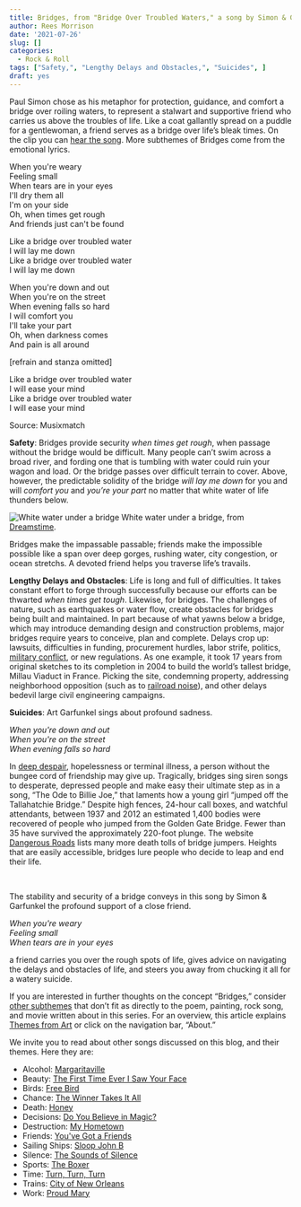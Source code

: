 ```yaml
---
title: Bridges, from "Bridge Over Troubled Waters," a song by Simon & Garfunkel
author: Rees Morrison
date: '2021-07-26'
slug: []
categories:
  - Rock & Roll
tags: ["Safety,", "Lengthy Delays and Obstacles,", "Suicides", ]
draft: yes
---
```


Paul Simon chose as his metaphor for protection, guidance, and comfort a bridge over roiling waters, to represent a stalwart and supportive friend who carries us above the troubles of life.  Like a coat gallantly spread on a puddle for a gentlewoman, a friend serves as a bridge over life’s bleak times.  On the clip you can [hear the song](https://www.youtube.com/watch?v=4G-YQA_bsOU).  More subthemes of Bridges come from the emotional lyrics.

<!--more-->

When you're weary  
Feeling small  
When tears are in your eyes  
I'll dry them all  
I'm on your side  
Oh, when times get rough  
And friends just can't be found

Like a bridge over troubled water  
I will lay me down  
Like a bridge over troubled water  
I will lay me down  

When you're down and out  
When you're on the street  
When evening falls so hard  
I will comfort you  
I'll take your part  
Oh, when darkness comes  
And pain is all around  

[refrain and stanza omitted]

Like a bridge over troubled water  
I will ease your mind  
Like a bridge over troubled water  
I will ease your mind

Source: Musixmatch

**Safety**:  Bridges provide security *when times get rough*, when passage without the bridge would be difficult.  Many people can’t swim across a broad river, and fording one that is tumbling with water could ruin your wagon and load.  Or the bridge passes over difficult terrain to cover.  Above, however, the predictable solidity of the bridge *will lay me down* for you and will *comfort you* and *you’re your part* no matter that white water of life thunders below.  

![White water under a bridge](/media/BridgesTroubled.jpg) White water under a bridge, from [Dreamstime](https://www.dreamstime.com/stock-photo-bridge-over-troubled-water-above-class-rapids-niagara-river-image71383127).

Bridges make the impassable passable; friends make the impossible possible like a span over deep gorges, rushing water, city congestion, or ocean stretchs.   A devoted friend helps you traverse life’s travails.

**Lengthy Delays and Obstacles**:  Life is long and full of difficulties.  It takes constant effort to forge through successfully because our efforts can be thwarted *when times get tough*.  Likewise, for bridges.  The challenges of nature, such as earthquakes or water flow, create obstacles for bridges being built and maintained.  In part because of what yawns below a bridge, which may introduce demanding design and construction problems, major bridges require years to conceive, plan and complete.  Delays crop up: lawsuits, difficulties in funding, procurement hurdles, labor strife, politics, [military conflict](Concord), or new regulations.  As one example, it took 17 years from original sketches to its completion in 2004 to build the world’s tallest bridge, Millau Viaduct in France.  Picking the site, condemning property, addressing neighborhood opposition (such as to [railroad noise](Monet)), and other delays bedevil large civil engineering campaigns.  

**Suicides**:   Art Garfunkel sings about profound sadness.  

*When you're down and out*  
*When you're on the street*  
*When evening falls so hard*  

In [deep despair](Kwai), hopelessness or terminal illness, a person without the bungee cord of friendship may give up.  Tragically, bridges sing siren songs to desperate, depressed people and make easy their ultimate step as in a song, “The Ode to Billie Joe,” that laments how a young girl “jumped off the Tallahatchie Bridge.”  Despite high fences, 24-hour call boxes, and watchful attendants, between 1937 and 2012 an estimated 1,400 bodies were recovered of people who jumped from the Golden Gate Bridge.  Fewer than 35 have survived the approximately 220-foot plunge.   The website [Dangerous Roads](https://www.dangerousroads.org/around-the-world/statistics-and-facts/6117-suicide-bridges.html) lists many more death tolls of bridge jumpers.  Heights that are easily accessible, bridges lure people who decide to leap and end their life.

&nbsp;

The stability and security of a bridge conveys in this song by Simon & Garfunkel the profound support of a close friend. 

*When you're weary*  
*Feeling small*    
*When tears are in your eyes*

a friend carries you over the rough spots of life, gives advice on navigating the delays and obstacles of life, and steers you away from chucking it all for a watery suicide.

If you are interested in further thoughts on the concept “Bridges,” consider [other subthemes]() that don’t fit as directly to the poem, painting, rock song, and movie written about in this series.  For an overview, this article explains [Themes from Art](http://bit.ly/3sRXopI) or click on the navigation bar, “About.”

We invite you to read about other songs discussed on this blog, and their themes.  Here they are: 

* Alcohol: [Margaritaville](https://themesfromart.com/post/2021-02-01-alcohol-margaritaville-buffet/alcoholmargarita/)
* Beauty: [The First Time Ever I Saw Your Face](https://themesfromart.com/post/2021-04-21-beautyflack/beautyflack/)
* Birds: [Free Bird]( https://themesfromart.com/post/2021-06-07-birds-free-bird-a-song-by-lynyrd-skynyrd/birdsfreebird/)
* Chance: [The Winner Takes It All](https://themesfromart.com/post/2021-03-14-chancechurch/chancechurch/)
* Death: [Honey](https://themesfromart.com/post/2021-05-03-death-from-honey-sung-by-bobby-goldsboro/deathhoney/)
* Decisions: [Do You Believe in Magic?](https://themesfromart.com/post/2021-02-08-decisions-from-do-you-believe-in-magic-a-song-by-the-lovin-spoonful/decisionsmagicspoonful/)
* Destruction:	[My Hometown](https://themesfromart.com/post/2021-02-18-destruction-from-my-hometown-a-rock-ballad-by-bruce-springsteen/destructhometown/)
* Friends: [You've Got a Friends](https://themesfromart.com/post/2021-06-20-friends-you-ve-got-a-friend-a-song-by-carol-king-sung-by-james-taylor/friendstaylor/)
* Sailing Ships: [Sloop John B](https://themesfromart.com/post/2021-06-27-sailingships-from-sloop-john-b-a-rock-song-by-the-beach-boys/sailingshipsjohnb/)
* Silence: [The Sounds of Silence](https://themesfromart.com/post/2021-04-08-silencesounds/silencesounds/)
* Sports: [The Boxer](https://themesfromart.com/post/2021-07-12-sports-from-the-boxer-a-song-by-simon-garfunkel/sportsboxer/)
* Time:	[Turn, Turn, Turn](https://themesfromart.com/post/2021-03-08-time-from-turn-turn-turn-by-the-byrds/timeturnturn/)
* Trains: [City of New Orleans](https://themesfromart.com/post/2021-05-10-trainsorleans/trainsorleans/)
* Work:	 [Proud Mary](https://themesfromart.com/post/2021-02-26-workproud/workproud/)
